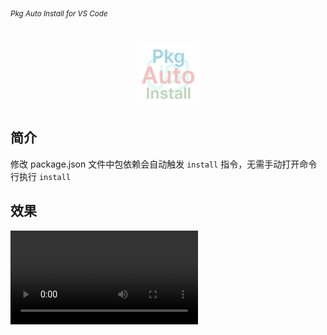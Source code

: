 <sub><em>Pkg Auto Install for VS Code</em></sub>
<h1 align="center">
  <img src="./assets/logo.png" height="100">
</h1>

## 简介

修改 package.json 文件中包依赖会自动触发 `install` 指令，无需手动打开命令行执行 `install`

## 效果

![](assets/preview.mov)
